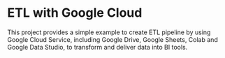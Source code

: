 # ETL with Google Cloud

This project provides a simple example to create ETL pipeline by using Google Cloud Service, including Google Drive, Google Sheets, Colab and Google Data Studio, to transform and deliver data into BI tools.   
